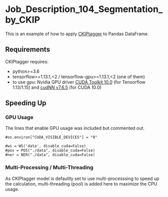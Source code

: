 # Job_Description_104_Segmentation_by_CKIP

This is an example of how to apply [CKIPtagger](https://github.com/ckiplab/ckiptagger) to Pandas DataFrame.

## Requirements
CKIPtagger requires:
* python>=3.6
* tensorflow>=1.13.1,<2 / tensorflow-gpu>=1.13.1,<2 (one of them)
* to use gpu: Nvidia GPU driver [CUDA Toolkit 10.0](https://developer.nvidia.com/cuda-10.0-download-archive) (for Tensorflow 1.13/1.15) and [cudNN v7.6.5](https://developer.nvidia.com/rdp/cudnn-archive) (for CUDA 10.0)
## Speeding Up
### GPU Usage
The lines that enable GPU usage was included but commented out. 
```
#os.environ["CUDA_VISIBLE_DEVICES"] = "0"
```
```
#ws = WS('data', disable_cuda=False)
#pos = POS("./data", disable_cuda=False)
#ner = NER("./data", disable_cuda=False)
```
### Multi-Processing / Multi-Threading
As CKIPtagger model is defaultly set to use multi-processsing to speed up the calculation, multi-threading (pool) is added here to maximize the CPU usage.

